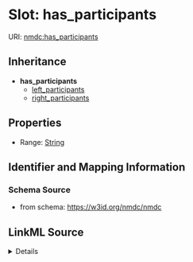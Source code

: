 # Slot: has_participants

URI: [nmdc:has_participants](https://w3id.org/nmdc/has_participants)




## Inheritance

* **has_participants**
    * [left_participants](left_participants.md)
    * [right_participants](right_participants.md)








## Properties

* Range: [String](String.md)





## Identifier and Mapping Information







### Schema Source


* from schema: https://w3id.org/nmdc/nmdc




## LinkML Source

<details>
```yaml
name: has_participants
from_schema: https://w3id.org/nmdc/nmdc
exact_mappings:
- RO:0000057
rank: 1000
abstract: true
alias: has_participants
range: string

```
</details>